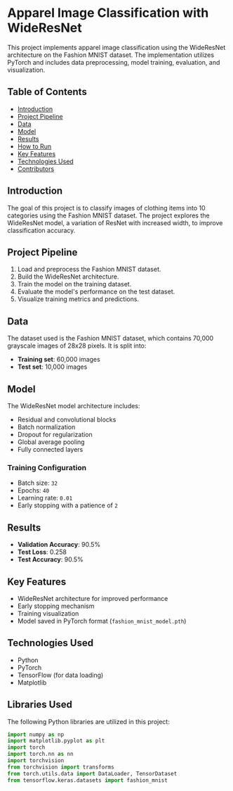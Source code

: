 # Apparel Image Classification with WideResNet
This project implements apparel image classification using the WideResNet architecture on the Fashion MNIST dataset. The implementation utilizes PyTorch and includes data preprocessing, model training, evaluation, and visualization.

## Table of Contents
- [Introduction](#introduction)
- [Project Pipeline](#project-pipeline)
- [Data](#data)
- [Model](#model)
- [Results](#results)
- [How to Run](#how-to-run)
- [Key Features](#key-features)
- [Technologies Used](#technologies-used)
- [Contributors](#contributors)

## Introduction
The goal of this project is to classify images of clothing items into 10 categories using the Fashion MNIST dataset. The project explores the WideResNet model, a variation of ResNet with increased width, to improve classification accuracy.

## Project Pipeline
1. Load and preprocess the Fashion MNIST dataset.
2. Build the WideResNet architecture.
3. Train the model on the training dataset.
4. Evaluate the model's performance on the test dataset.
5. Visualize training metrics and predictions.

## Data
The dataset used is the Fashion MNIST dataset, which contains 70,000 grayscale images of 28x28 pixels. It is split into:
- **Training set**: 60,000 images
- **Test set**: 10,000 images

## Model
The WideResNet model architecture includes:
- Residual and convolutional blocks
- Batch normalization
- Dropout for regularization
- Global average pooling
- Fully connected layers

### Training Configuration
- Batch size: `32`
- Epochs: `40`
- Learning rate: `0.01`
- Early stopping with a patience of `2`

## Results
- **Validation Accuracy**: 90.5%
- **Test Loss**: 0.258
- **Test Accuracy**: 90.5%

## Key Features
- WideResNet architecture for improved performance
- Early stopping mechanism
- Training visualization
- Model saved in PyTorch format (`fashion_mnist_model.pth`)

## Technologies Used
- Python
- PyTorch
- TensorFlow (for data loading)
- Matplotlib

## Libraries Used
The following Python libraries are utilized in this project:

```python
import numpy as np
import matplotlib.pyplot as plt
import torch
import torch.nn as nn
import torchvision
from torchvision import transforms
from torch.utils.data import DataLoader, TensorDataset
from tensorflow.keras.datasets import fashion_mnist

